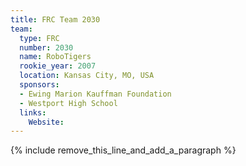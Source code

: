 ```yaml
---
title: FRC Team 2030
team:
  type: FRC
  number: 2030
  name: RoboTigers
  rookie_year: 2007
  location: Kansas City, MO, USA
  sponsors:
  - Ewing Marion Kauffman Foundation
  - Westport High School
  links:
    Website:
---
```


{% include remove_this_line_and_add_a_paragraph %}